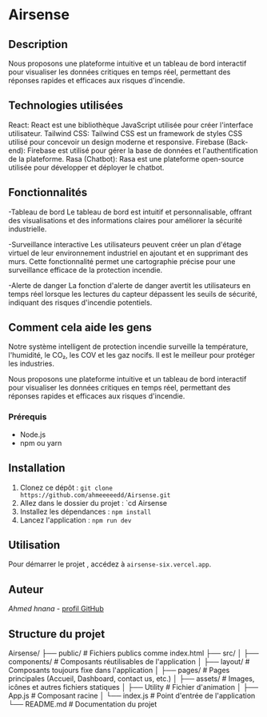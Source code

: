 # Airsense

## Description
Nous proposons une plateforme intuitive et un tableau de bord interactif pour visualiser les données critiques en temps réel, permettant des réponses rapides et efficaces aux risques d'incendie.

## Technologies utilisées
React:
React est une bibliothèque JavaScript utilisée pour créer l'interface utilisateur.
Tailwind CSS:
Tailwind CSS est un framework de styles CSS utilisé pour concevoir un design moderne et responsive.
Firebase (Back-end):
Firebase est utilisé pour gérer la base de données et l'authentification de la plateforme.
Rasa (Chatbot):
Rasa est une plateforme open-source utilisée pour développer et déployer le chatbot.

## Fonctionnalités
-Tableau de bord
Le tableau de bord est intuitif et personnalisable, offrant des visualisations et des informations claires pour améliorer la sécurité industrielle.


-Surveillance interactive
Les utilisateurs peuvent créer un plan d'étage virtuel de leur environnement industriel en ajoutant et en supprimant des murs. Cette fonctionnalité permet une cartographie précise pour une surveillance efficace de la protection incendie.


-Alerte de danger
La fonction d'alerte de danger avertit les utilisateurs en temps réel lorsque les lectures du capteur dépassent les seuils de sécurité, indiquant des risques d'incendie potentiels.

## Comment cela aide les gens
Notre système intelligent de protection incendie surveille la température, l'humidité, le CO₂, les COV et les gaz nocifs. Il est le meilleur pour protéger les industries.

Nous proposons une plateforme intuitive et un tableau de bord interactif pour visualiser les données critiques en temps réel, permettant des réponses rapides et efficaces aux risques d'incendie.

### Prérequis
- Node.js 
- npm ou yarn

## Installation
1. Clonez ce dépôt : `git clone https://github.com/ahmeeeeedd/Airsense.git`
2. Allez dans le dossier du projet : `cd Airsense
3. Installez les dépendances : `npm install`
4. Lancez l'application : `npm run dev`

## Utilisation
Pour démarrer le projet , accédez à `airsense-six.vercel.app`.

## Auteur
*Ahmed hnana* - [ profil GitHub](https://github.com/ahmeeeeedd)

## Structure du projet
Airsense/
├── public/         # Fichiers publics comme index.html
├── src/
│   ├── components/ # Composants réutilisables de l'application
│   ├── layout/     # Composants toujours fixe dans l'application
│   ├── pages/      # Pages principales (Accueil, Dashboard, contact us, etc.)
│   ├── assets/     # Images, icônes et autres fichiers statiques
│   ├── Utility     # Fichier d'animation
│   ├── App.js      # Composant racine
│   └── index.js    # Point d'entrée de l'application
└── README.md       # Documentation du projet


